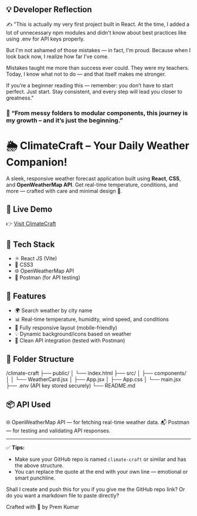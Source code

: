 ## 💡 Developer Reflection

✍️ "This is actually my very first project built in React. At the time, I added a lot of unnecessary npm modules and didn't know about best practices like using .env for API keys properly.

But I'm not ashamed of those mistakes — in fact, I'm proud. Because when I look back now, I realize how far I’ve come.

Mistakes taught me more than success ever could. They were my teachers. Today, I know what not to do — and that itself makes me stronger.

If you’re a beginner reading this — remember: you don’t have to start perfect. Just start. Stay consistent, and every step will lead you closer to greatness."

### 🌱 “From messy folders to modular components, this journey is my growth – and it’s just the beginning.”

# 🌦️ ClimateCraft – Your Daily Weather Companion!

A sleek, responsive weather forecast application built using **React**, **CSS**, and **OpenWeatherMap API**. Get real-time temperature, conditions, and more — crafted with care and minimal design 🎨.

## 🚀 Live Demo
👉 [Visit ClimateCraft](https://climate-craft.netlify.app)

## 🧪 Tech Stack
- ⚛️ React JS (Vite)
- 🎨 CSS3
- 🌐 OpenWeatherMap API
- 🧰 Postman (for API testing)

## 🌟 Features
- 🌍 Search weather by city name
- 📊 Real-time temperature, humidity, wind speed, and conditions
- 📱 Fully responsive layout (mobile-friendly)
- 💡 Dynamic background/icons based on weather
- 🧪 Clean API integration (tested with Postman)


## 📁 Folder Structure
/climate-craft
├── public/
│ └── index.html
├── src/
│ ├── components/
│ │ └── WeatherCard.jsx
│ ├── App.jsx
│ ├── App.css
│ └── main.jsx
├── .env (API key stored securely)
└── README.md

## 📦 API Used

🌐 OpenWeatherMap API — for fetching real-time weather data.
📬 Postman — for testing and validating API responses.


---

✅ **Tips:**
- Make sure your GitHub repo is named `climate-craft` or similar and has the above structure.
- You can replace the quote at the end with your own line — emotional or smart punchline.

Shall I create and push this for you if you give me the GitHub repo link? Or do you want a markdown file to paste directly?


Crafted with 💙 by Prem Kumar

